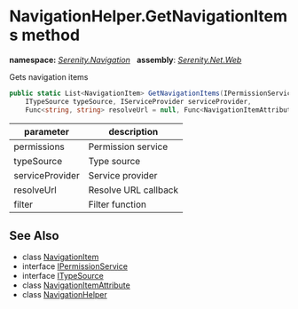 # NavigationHelper.GetNavigationItems method
**namespace:** *[Serenity.Navigation](../../README.md#serenity.navigation-namespace)*   **assembly**: *[Serenity.Net.Web](../../README.md)*

Gets navigation items

```csharp
public static List<NavigationItem> GetNavigationItems(IPermissionService permissions, 
    ITypeSource typeSource, IServiceProvider serviceProvider, 
    Func<string, string> resolveUrl = null, Func<NavigationItemAttribute, bool> filter = null)
```

| parameter | description |
| --- | --- |
| permissions | Permission service |
| typeSource | Type source |
| serviceProvider | Service provider |
| resolveUrl | Resolve URL callback |
| filter | Filter function |

## See Also

* class [NavigationItem](../NavigationItem.md)
* interface [IPermissionService](../Serenity.Net.Core/../../Serenity.Abstractions/IPermissionService.md)
* interface [ITypeSource](../Serenity.Net.Core/../../Serenity.Abstractions/ITypeSource.md)
* class [NavigationItemAttribute](../NavigationItemAttribute.md)
* class [NavigationHelper](../NavigationHelper.md)